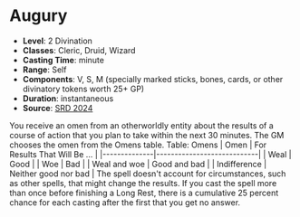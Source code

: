 # Augury

- **Level**: 2 Divination
- **Classes**: Cleric, Druid, Wizard
- **Casting Time**: minute
- **Range**: Self
- **Components**: V, S, M (specially marked sticks, bones, cards, or other divinatory tokens worth 25+ GP)
- **Duration**: instantaneous
- **Source**: [SRD 2024](../../../srds/SRD_2024.pdf)

You receive an omen from an otherworldly entity about the results of a course of action that you plan to take within the next 30 minutes. The GM chooses the omen from the Omens table. Table: Omens | Omen | For Results That Will Be … | |--------------|----------------------------| | Weal | Good | | Woe | Bad | | Weal and woe | Good and bad | | Indifference | Neither good nor bad | The spell doesn't account for circumstances, such as other spells, that might change the results. If you cast the spell more than once before finishing a Long Rest, there is a cumulative 25 percent chance for each casting after the first that you get no answer.

